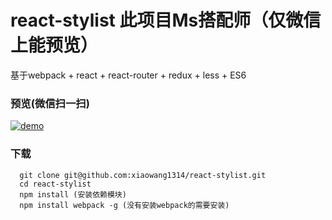 # react-stylist 此项目Ms搭配师（仅微信上能预览）
基于webpack + react + react-router + redux + less + ES6 

### 预览(微信扫一扫)
 [![demo](https://github.com/lzxb/react-cnode/raw/master/shot/QR-code.png)](https://wx.dapeis.com)

### 下载
```
  git clone git@github.com:xiaowang1314/react-stylist.git
  cd react-stylist
  npm install (安装依赖模块)
  npm install webpack -g (没有安装webpack的需要安装)
```


~~~


~~~

